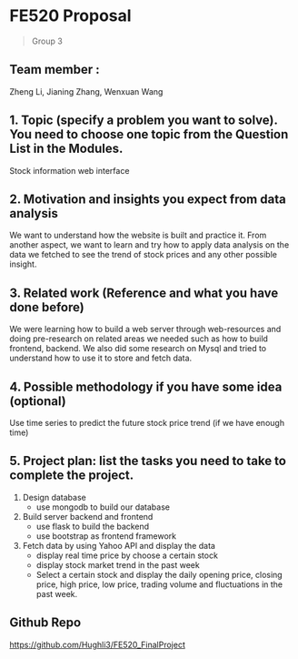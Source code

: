 # FE520 Proposal
> Group 3

## Team member :
Zheng Li, Jianing Zhang, Wenxuan Wang



## 1. Topic (specify a problem you want to solve). You need to choose one topic from the Question List in the Modules.
Stock information web interface

## 2. Motivation and insights you expect from data analysis
We want to understand how the website is built and practice it. 
From another aspect, we want to learn and try how to apply data analysis on the data we fetched to see the trend of stock prices and any other possible insight.
## 3. Related work (Reference and what you have done before)
We were learning how to build a web server through web-resources and doing pre-research on related areas we needed such as how to build frontend, backend. We also did some research on Mysql and tried to understand how to use it to store and fetch data.
## 4. Possible methodology if you have some idea (optional)
Use time series to predict the future stock price trend (if we have enough time)
## 5. Project plan: list the tasks you need to take to complete the project.
1. Design database
    - use mongodb to build our database
2. Build server backend and frontend 
    - use flask to build the backend 
    - use bootstrap as frontend framework
3. Fetch data by using Yahoo API and display the data
   - display real time price by choose a certain stock
   - display stock market trend in the past week
   - Select a certain stock and display the daily opening price, closing price, high price, low price, trading volume and fluctuations in the past week.

## Github Repo

https://github.com/Hughli3/FE520_FinalProject
